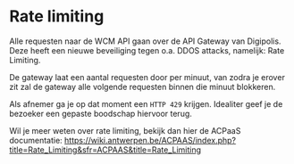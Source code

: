 # Rate limiting

Alle requesten naar de WCM API gaan over de API Gateway van Digipolis. Deze heeft een nieuwe beveiliging tegen o.a. DDOS attacks, namelijk: Rate Limiting. 

De gateway laat een aantal requesten door per minuut, van zodra je erover zit zal de gateway alle volgende requesten binnen die minuut blokkeren. 

Als afnemer ga je op dat moment een `HTTP 429` krijgen. Idealiter geef je de bezoeker een gepaste boodschap hiervoor terug.

Wil je meer weten over rate limiting, bekijk dan hier de ACPaaS documentatie: https://wiki.antwerpen.be/ACPAAS/index.php?title=Rate_Limiting&sfr=ACPAAS&title=Rate_Limiting 
